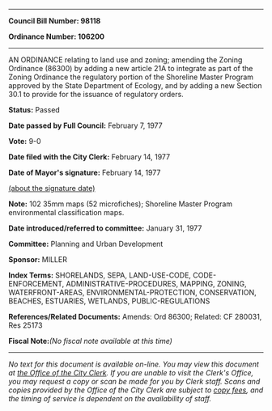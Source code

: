 

********

**Council Bill Number: 98118**
   
**Ordinance Number: 106200**
********

 AN ORDINANCE relating to land use and zoning; amending the Zoning Ordinance (86300) by adding a new article 21A to integrate as part of the Zoning Ordinance the regulatory portion of the Shoreline Master Program approved by the State Department of Ecology, and by adding a new Section 30.1 to provide for the issuance of regulatory orders.

**Status:** Passed
   
**Date passed by Full Council:** February 7, 1977
   
**Vote:** 9-0
   
**Date filed with the City Clerk:** February 14, 1977
   
**Date of Mayor's signature:** February 14, 1977
   
[(about the signature date)](/~public/approvaldate.htm)
   
   
**Note:** 102 35mm maps (52 microfiches); Shoreline Master Program environmental classification maps.

   
**Date introduced/referred to committee:** January 31, 1977
   
**Committee:** Planning and Urban Development
   
**Sponsor:** MILLER
   
   
**Index Terms:** SHORELANDS, SEPA, LAND-USE-CODE, CODE-ENFORCEMENT, ADMINISTRATIVE-PROCEDURES, MAPPING, ZONING, WATERFRONT-AREAS, ENVIRONMENTAL-PROTECTION, CONSERVATION, BEACHES, ESTUARIES, WETLANDS, PUBLIC-REGULATIONS

**References/Related Documents:** Amends: Ord 86300; Related: CF 280031, Res 25173

**Fiscal Note:**_(No fiscal note available at this time)_
********

_No text for this document is available on-line. You may view this document at [the Office of the City Clerk](http://www.seattle.gov/leg/clerk/contactUs.htm). If you are unable to visit the Clerk's Office, you may request a copy or scan be made for you by Clerk staff. Scans and copies provided by the Office of the City Clerk are subject to [copy fees](http://clerk.seattle.gov/~public/clerkfees.htm), and the timing of service is dependent on the availability of staff._

